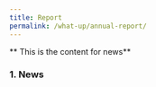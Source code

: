 ```yaml
---
title: Report
permalink: /what-up/annual-report/
---
```


** This is the content for news**  


### 1. News
